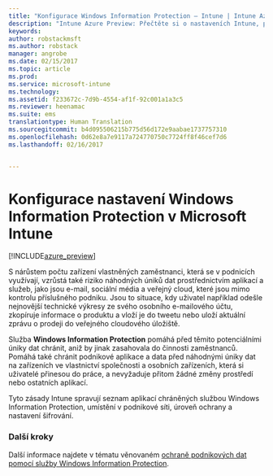 ```yaml
---
title: "Konfigurace Windows Information Protection – Intune | Intune Azure Preview | Dokumentace Microsoftu"
description: "Intune Azure Preview: Přečtěte si o nastaveních Intune, pomocí kterých můžete spravovat Windows Information Protection."
keywords: 
author: robstackmsft
ms.author: robstack
manager: angrobe
ms.date: 02/15/2017
ms.topic: article
ms.prod: 
ms.service: microsoft-intune
ms.technology: 
ms.assetid: f233672c-7d9b-4554-af1f-92c001a1a3c5
ms.reviewer: heenamac
ms.suite: ems
translationtype: Human Translation
ms.sourcegitcommit: b4d095506215b775d56d172e9aabae1737757310
ms.openlocfilehash: 0d62e8a7e9117a724770750c7724ff8f46cef7d6
ms.lasthandoff: 02/16/2017


---
```


# <a name="how-to-configure-windows-information-protection-in-microsoft-intune"></a>Konfigurace nastavení Windows Information Protection v Microsoft Intune

[!INCLUDE[azure_preview](../includes/azure_preview.md)]

S nárůstem počtu zařízení vlastněných zaměstnanci, která se v podnicích využívají, vzrůstá také riziko náhodných úniků dat prostřednictvím aplikací a služeb, jako jsou e-mail, sociální média a veřejný cloud, které jsou mimo kontrolu příslušného podniku. Jsou to situace, kdy uživatel například odešle nejnovější technické výkresy ze svého osobního e-mailového účtu, zkopíruje informace o produktu a vloží je do tweetu nebo uloží aktuální zprávu o prodeji do veřejného cloudového úložiště.

Služba **Windows Information Protection** pomáhá před těmito potenciálními úniky dat chránit, aniž by jinak zasahovala do činnosti zaměstnanců. Pomáhá také chránit podnikové aplikace a data před náhodnými úniky dat na zařízeních ve vlastnictví společnosti a osobních zařízeních, která si uživatelé přinesou do práce, a nevyžaduje přitom žádné změny prostředí nebo ostatních aplikací.

Tyto zásady Intune spravují seznam aplikací chráněných službou Windows Information Protection, umístění v podnikové síti, úroveň ochrany a nastavení šifrování.

### <a name="next-steps"></a>Další kroky
Další informace najdete v tématu věnovaném [ochraně podnikových dat pomocí služby Windows Information Protection](https://technet.microsoft.com/itpro/windows/keep-secure/protect-enterprise-data-using-wip).

